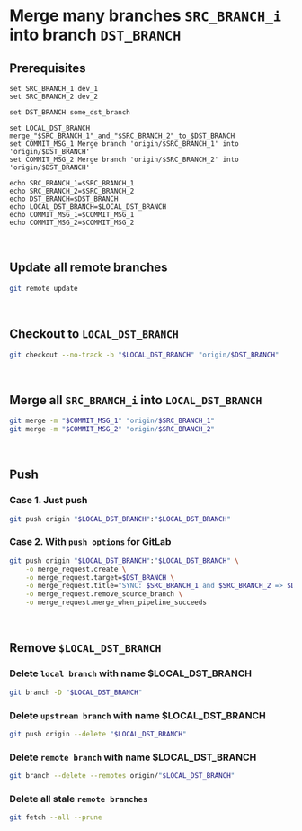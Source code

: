 # Merge many branches ``SRC_BRANCH_i`` into branch ``DST_BRANCH``
## Prerequisites
```fish
set SRC_BRANCH_1 dev_1
set SRC_BRANCH_2 dev_2

set DST_BRANCH some_dst_branch

set LOCAL_DST_BRANCH merge_"$SRC_BRANCH_1"_and_"$SRC_BRANCH_2"_to_$DST_BRANCH
set COMMIT_MSG_1 Merge branch 'origin/$SRC_BRANCH_1' into 'origin/$DST_BRANCH'
set COMMIT_MSG_2 Merge branch 'origin/$SRC_BRANCH_2' into 'origin/$DST_BRANCH'

echo SRC_BRANCH_1=$SRC_BRANCH_1
echo SRC_BRANCH_2=$SRC_BRANCH_2
echo DST_BRANCH=$DST_BRANCH
echo LOCAL_DST_BRANCH=$LOCAL_DST_BRANCH
echo COMMIT_MSG_1=$COMMIT_MSG_1
echo COMMIT_MSG_2=$COMMIT_MSG_2
```

<br>

## Update all remote branches
```bash
git remote update
```

<br>

## Checkout to ``LOCAL_DST_BRANCH``
```bash
git checkout --no-track -b "$LOCAL_DST_BRANCH" "origin/$DST_BRANCH"
```

<br>

## Merge all ``SRC_BRANCH_i`` into ``LOCAL_DST_BRANCH``
```bash
git merge -m "$COMMIT_MSG_1" "origin/$SRC_BRANCH_1"
git merge -m "$COMMIT_MSG_2" "origin/$SRC_BRANCH_2"
```

<br>

## Push 
### Case 1. Just push
```bash
git push origin "$LOCAL_DST_BRANCH":"$LOCAL_DST_BRANCH"
```

### Case 2. With ``push options`` for GitLab
```bash
git push origin "$LOCAL_DST_BRANCH":"$LOCAL_DST_BRANCH" \
    -o merge_request.create \
    -o merge_request.target=$DST_BRANCH \
    -o merge_request.title="SYNC: $SRC_BRANCH_1 and $SRC_BRANCH_2 => $DST_BRANCH" \
    -o merge_request.remove_source_branch \
    -o merge_request.merge_when_pipeline_succeeds
```

<br>

## Remove ``$LOCAL_DST_BRANCH``
### Delete ``local branch`` with name $LOCAL_DST_BRANCH
```bash
git branch -D "$LOCAL_DST_BRANCH"
```

### Delete ``upstream branch`` with name $LOCAL_DST_BRANCH
```bash
git push origin --delete "$LOCAL_DST_BRANCH"
```

### Delete ``remote branch`` with name $LOCAL_DST_BRANCH
```bash
git branch --delete --remotes origin/"$LOCAL_DST_BRANCH"
```

### Delete all stale ``remote branches``
```bash
git fetch --all --prune
```
